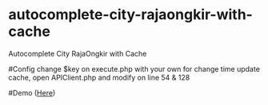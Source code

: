 # autocomplete-city-rajaongkir-with-cache
Autocomplete City RajaOngkir with Cache

#Config
change $key on execute.php with your own
for change time update cache, open APIClient.php and modify on line 54 & 128

#Demo
([Here](https://youtu.be/PYx7908GAtY))
